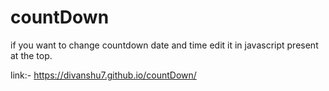 # countDown

if you want to change countdown date and time edit it in javascript present at the top. 

link:- https://divanshu7.github.io/countDown/
